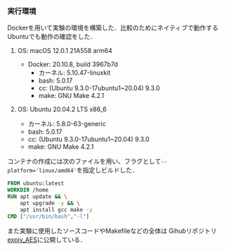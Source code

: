 ### 実行環境
Dockerを用いて実験の環境を構築した．比較のためにネイティブで動作するUbuntuでも動作の確認をした．
1. OS: macOS 12.0.1 21A558 arm64
    - Docker: 20.10.8, build 3967b7d
        - カーネル: 5.10.47-linuxkit
        - bash: 5.0.17
        - cc: (Ubuntu 9.3.0-17ubuntu1~20.04) 9.3.0
        - make: GNU Make 4.2.1

2. OS: Ubuntu 20.04.2 LTS x86_6
    - カーネル: 5.8.0-63-generic
    - bash: 5.0.17
    - cc: (Ubuntu 9.3.0-17ubuntu1~20.04) 9.3.0
    - make: GNU Make 4.2.1

コンテナの作成には次のファイルを用い、フラグとして`--platform='linux/amd64'`を指定しビルドした．

```Dockerfile
FROM ubuntu:latest
WORKDIR /home
RUN apt update && \
    apt upgrade -y && \
    apt install gcc make -y
CMD ["/usr/bin/bash","-l"]
```

また実験に使用したソースコードやMakefileなどの全体は
Gihubリポジトリ[expiv_AES](https://github.com/straxFromIbr/expiv_AES/tree/4261c1885b9cceecd881efcf41addbdffab238e7)に公開している．
